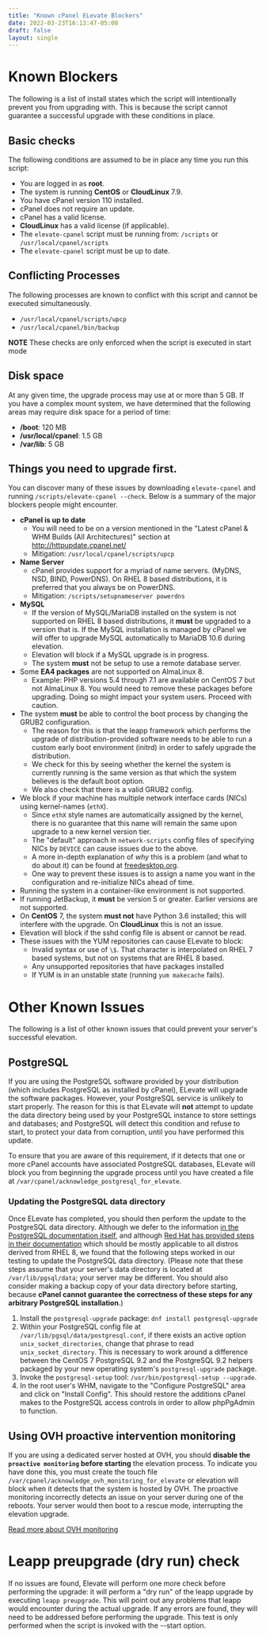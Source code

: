 ```yaml
---
title: "Known cPanel ELevate Blockers"
date: 2022-03-23T16:13:47-05:00
draft: false
layout: single
---
```


# Known Blockers

The following is a list of install states which the script will intentionally prevent you from upgrading with. This is because the script cannot guarantee a successful upgrade with these conditions in place.

## Basic checks

The following conditions are assumed to be in place any time you run this script:

* You are logged in as **root**.
* The system is running **CentOS** or **CloudLinux** 7.9.
* You have cPanel version 110 installed.
* cPanel does not require an update.
* cPanel has a valid license.
* **CloudLinux** has a valid license (if applicable).
* The `elevate-cpanel` script must be running from: `/scripts` or `/usr/local/cpanel/scripts`
* The `elevate-cpanel` script must be up to date.

## Conflicting Processes

The following processes are known to conflict with this script and cannot be executed simultaneously.

* `/usr/local/cpanel/scripts/upcp`
* `/usr/local/cpanel/bin/backup`

**NOTE** These checks are only enforced when the script is executed in start mode

## Disk space

At any given time, the upgrade process may use at or more than 5 GB. If you have a complex mount system, we have determined that the following areas may require disk space for a period of time:

* **/boot**: 120 MB
* **/usr/local/cpanel**: 1.5 GB
* **/var/lib**: 5 GB

## Things you need to upgrade first.

You can discover many of these issues by downloading `elevate-cpanel` and running `/scripts/elevate-cpanel --check`. Below is a summary of the major blockers people might encounter.

* **cPanel is up to date**
  * You will need to be on a version mentioned in the "Latest cPanel & WHM Builds (All Architectures)" section at http://httpupdate.cpanel.net/
  * Mitigation: `/usr/local/cpanel/scripts/upcp`
* **Name Server**
  * cPanel provides support for a myriad of name servers. (MyDNS, NSD, BIND, PowerDNS). On RHEL 8 based distributions, it is preferred that you always be on PowerDNS.
  * Mitigation: `/scripts/setupnameserver powerdns`
* **MySQL**
  * If the version of MySQL/MariaDB installed on the system is not supported on RHEL 8 based distributions, it **must** be upgraded to a version that is. If the MySQL installation is managed by cPanel we will offer to upgrade MySQL automatically to MariaDB 10.6 during elevation.
  * Elevation will block if a MySQL upgrade is in progress.
  * The system **must** not be setup to use a remote database server.
* Some **EA4 packages** are not supported on AlmaLinux 8.
  * Example: PHP versions 5.4 through 7.1 are available on CentOS 7 but not AlmaLinux 8. You would need to remove these packages before upgrading. Doing so might impact your system users. Proceed with caution.
* The system **must** be able to control the boot process by changing the GRUB2 configuration.
  * The reason for this is that the leapp framework which performs the upgrade of distribution-provided software needs to be able to run a custom early boot environment (initrd) in order to safely upgrade the distribution.
  * We check for this by seeing whether the kernel the system is currently running is the same version as that which the system believes is the default boot option.
  * We also check that there is a valid GRUB2 config.
* We block if your machine has multiple network interface cards (NICs) using kernel-names (`ethX`).
  * Since `ethX` style names are automatically assigned by the kernel, there is no guarantee that this name will remain the same upon upgrade to a new kernel version tier.
  * The "default" approach in `network-scripts` config files of specifying NICs by `DEVICE` can cause issues due to the above.
  * A more in-depth explanation of *why* this is a problem (and what to do about it) can be found at [freedesktop.org](https://www.freedesktop.org/wiki/Software/systemd/PredictableNetworkInterfaceNames/).
  * One way to prevent these issues is to assign a name you want in the configuration and re-initialize NICs ahead of time.
* Running the system in a container-like environment is not supported.
* If running JetBackup, it **must** be version 5 or greater. Earlier versions are not supported.
* On **CentOS** 7, the system **must not** have Python 3.6 installed; this will interfere with the upgrade. On **CloudLinux** this is not an issue.
* Elevation will block if the sshd config file is absent or cannot be read.
* These issues with the YUM repositories can cause ELevate to block:
  * Invalid syntax or use of `\$`. That character is interpolated on RHEL 7 based systems, but not on systems that are RHEL 8 based.
  * Any unsupported repositories that have packages installed
  * If YUM is in an unstable state (running `yum makecache` fails).

# Other Known Issues

The following is a list of other known issues that could prevent your server's successful elevation.

## PostgreSQL

If you are using the PostgreSQL software provided by your distribution (which includes PostgreSQL as installed by cPanel), ELevate will upgrade the software packages. However, your PostgreSQL service is unlikely to start properly. The reason for this is that ELevate will **not** attempt to update the data directory being used by your PostgreSQL instance to store settings and databases; and PostgreSQL will detect this condition and refuse to start, to protect your data from corruption, until you have performed this update.

To ensure that you are aware of this requirement, if it detects that one or more cPanel accounts have associated PostgreSQL databases, ELevate will block you from beginning the upgrade process until you have created a file at `/var/cpanel/acknowledge_postgresql_for_elevate`.

### Updating the PostgreSQL data directory

Once ELevate has completed, you should then perform the update to the PostgreSQL data directory. Although we defer to the information [in the PostgreSQL documentation itself](https://www.postgresql.org/docs/10/pgupgrade.html), and although [Red Hat has provided steps in their documentation](https://access.redhat.com/documentation/en-us/red_hat_enterprise_linux/8/html/deploying_different_types_of_servers/using-databases#migrating-to-a-rhel-8-version-of-postgresql_using-postgresql) which should be mostly applicable to all distros derived from RHEL 8, we found that the following steps worked in our testing to update the PostgreSQL data directory. (Please note that these steps assume that your server's data directory is located at `/var/lib/pgsql/data`; your server may be different. You should also consider making a backup copy of your data directory before starting, because **cPanel cannot guarantee the correctness of these steps for any arbitrary PostgreSQL installation**.)

1. Install the `postgresql-upgrade` package: `dnf install postgresql-upgrade`
2. Within your PostgreSQL config file at `/var/lib/pgsql/data/postgresql.conf`, if there exists an active option `unix_socket_directories`, change that phrase to read `unix_socket_directory`. This is necessary to work around a difference between the CentOS 7 PostgreSQL 9.2 and the PostgreSQL 9.2 helpers packaged by your new operating system's `postgresql-upgrade` package.
3. Invoke the `postgresql-setup` tool: `/usr/bin/postgresql-setup --upgrade`.
4. In the root user's WHM, navigate to the "Configure PostgreSQL" area and click on "Install Config". This should restore the additions cPanel makes to the PostgreSQL access controls in order to allow phpPgAdmin to function.

## Using OVH proactive intervention monitoring

If you are using a dedicated server hosted at OVH, you should **disable the `proactive monitoring` before starting** the elevation process.  To indicate you have done this, you must create the touch file `/var/cpanel/acknowledge_ovh_monitoring_for_elevate` or elevation will block when it detects that the system is hosted by OVH.
The proactive monitoring incorrectly detects an issue on your server during one of the reboots.
Your server would then boot to a rescue mode, interrupting the elevation upgrade.

[Read more about OVH monitoring](https://support.us.ovhcloud.com/hc/en-us/articles/115001821044-Overview-of-OVHcloud-Monitoring-on-Dedicated-Servers)

# Leapp preupgrade (dry run) check

If no issues are found, Elevate will perform one more check before performing the upgrade: it will perform a "dry run" of the leapp upgrade by executing `leapp preupgrade`.  This will point out any problems that leapp would encounter during the actual upgrade.  If any errors are found, they will need to be addressed before performing the upgrade.  This test is only performed when the script is invoked with the --start option.
